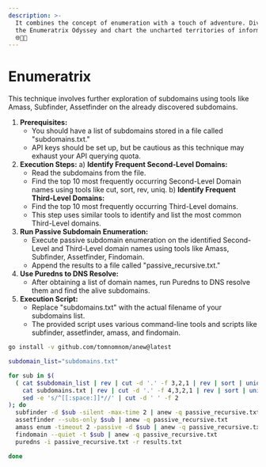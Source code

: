 ```yaml
---
description: >-
  It combines the concept of enumeration with a touch of adventure. Dive into
  the Enumeratrix Odyssey and chart the uncharted territories of information!
  🌐🚀😈
---
```


# Enumeratrix

This technique involves further exploration of subdomains using tools like Amass, Subfinder, Assetfinder on the already discovered subdomains.&#x20;

1. **Prerequisites:**
   * You should have a list of subdomains stored in a file called "subdomains.txt."
   * API keys should be set up, but be cautious as this technique may exhaust your API querying quota.
2. **Execution Steps:** a) **Identify Frequent Second-Level Domains:**
   * Read the subdomains from the file.
   * Find the top 10 most frequently occurring Second-Level Domain names using tools like cut, sort, rev, uniq. b) **Identify Frequent Third-Level Domains:**
   * Find the top 10 most frequently occurring Third-Level domains.
   * This step uses similar tools to identify and list the most common Third-Level domains.
3. **Run Passive Subdomain Enumeration:**
   * Execute passive subdomain enumeration on the identified Second-Level and Third-Level domain names using tools like Amass, Subfinder, Assetfinder, Findomain.
   * Append the results to a file called "passive\_recursive.txt."
4. **Use Puredns to DNS Resolve:**
   * After obtaining a list of domain names, run Puredns to DNS resolve them and find the alive subdomains.
5. **Execution Script:**
   * Replace "subdomains.txt" with the actual filename of your subdomains list.
   * The provided script uses various command-line tools and scripts like subfinder, assetfinder, amass, and findomain.

```bash
go install -v github.com/tomnomnom/anew@latest

subdomain_list="subdomains.txt"

for sub in $(
  ( cat $subdomain_list | rev | cut -d '.' -f 3,2,1 | rev | sort | uniq -c | sort -nr | grep -v '1 ' | head -n 10 &&
    cat subdomains.txt | rev | cut -d '.' -f 4,3,2,1 | rev | sort | uniq -c | sort -nr | grep -v '1 ' | head -n 10 ) |
    sed -e 's/^[[:space:]]*//' | cut -d ' ' -f 2
); do
  subfinder -d $sub -silent -max-time 2 | anew -q passive_recursive.txt
  assetfinder --subs-only $sub | anew -q passive_recursive.txt
  amass enum -timeout 2 -passive -d $sub | anew -q passive_recursive.txt
  findomain --quiet -t $sub | anew -q passive_recursive.txt
  puredns -i passive_recursive.txt -r results.txt

done
```

